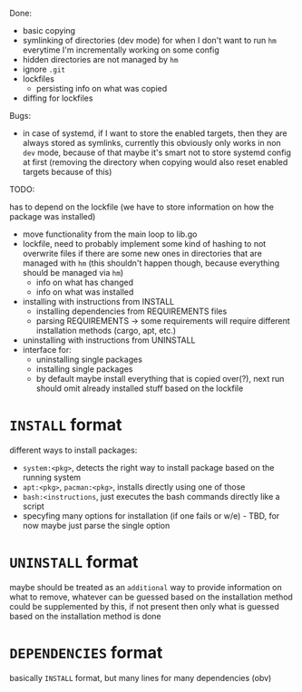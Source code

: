 Done:
- basic copying
- symlinking of directories (dev mode) for when I don't want to run `hm` everytime I'm incrementally
  working on some config
- hidden directories are not managed by `hm`
- ignore `.git`
- lockfiles
    + persisting info on what was copied
- diffing for lockfiles

Bugs:
- in case of systemd, if I want to store the enabled targets, then they are always stored as
  symlinks, currently this obviously only works in non `dev` mode, because of that maybe it's smart
  not to store systemd config at first (removing the directory when copying would also reset enabled
  targets because of this)

TODO:

has to depend on the lockfile (we have to store information on how the package was installed)
- move functionality from the main loop to lib.go
- lockfile, need to probably implement some kind of hashing to not overwrite files if there are some
  new ones in directories that are managed with `hm` (this shouldn't happen though, because everything
  should be managed via `hm`)
    + info on what has changed
    + info on what was installed
- installing with instructions from INSTALL
    + installing dependencies from REQUIREMENTS files
    + parsing REQUIREMENTS -> some requirements will require different installation methods (cargo,
    apt, etc.)
- uninstalling with instructions from UNINSTALL
- interface for:
    + uninstalling single packages
    + installing single packages
    + by default maybe install everything that is copied over(?), next run
      should omit already installed stuff based on the lockfile



# `INSTALL` format

different ways to install packages:
- `system:<pkg>`, detects the right way to install package based on the running system
- `apt:<pkg>`, `pacman:<pkg>`, installs directly using one of those
- `bash:<instructions`, just executes the bash commands directly like a script
- specyfing many options for installation (if one fails or w/e) - TBD, for now maybe just parse the single option

# `UNINSTALL` format

maybe should be treated as an `additional` way to provide information on what
to remove, whatever can be guessed based on the installation method could be
supplemented by this, if not present then only what is guessed based on the
installation method is done

# `DEPENDENCIES` format

basically `INSTALL` format, but many lines for many dependencies (obv)
